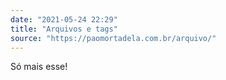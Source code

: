 ```yaml
---
date: "2021-05-24 22:29"
title: "Arquivos e tags"
source: "https://paomortadela.com.br/arquivo/"
---
```


Só mais esse!